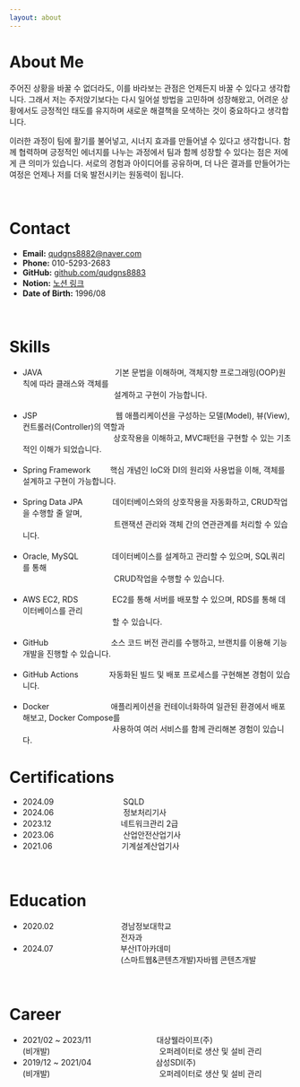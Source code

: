```yaml
---
layout: about 
---
```


# About Me
주어진 상황을 바꿀 수 없더라도, 이를 바라보는 관점은 언제든지 바꿀 수 있다고 생각합니다. 그래서 저는 주저앉기보다는 다시 일어설 방법을 고민하며 성장해왔고, 어려운 상황에서도 긍정적인 태도를 유지하며 새로운 해결책을 모색하는 것이 중요하다고 생각합니다.

이러한 과정이 팀에 활기를 불어넣고, 시너지 효과를 만들어낼 수 있다고 생각합니다. 함께 협력하며 긍정적인 에너지를 나누는 과정에서 팀과 함께 성장할 수 있다는 점은 저에게 큰 의미가 있습니다. 서로의 경험과 아이디어를 공유하며, 더 나은 결과를 만들어가는 여정은 언제나 저를 더욱 발전시키는 원동력이 됩니다.

<br/>

# Contact
* **Email:** [qudgns8882@naver.com](mailto:qudgns8882@naver.com)
* **Phone:** 010-5293-2683
* **GitHub:** [github.com/qudgns8883](https://github.com/qudgns8883?tab=repositories)
* **Notion:** [노션 링크](https://bottlenose-asparagus-798.notion.site/248d53b04dac47ddbb3ddf819a9f2398)
* **Date of Birth:** 1996/08

<br/>

# Skills
* JAVA<span style="padding-left: 130px;"></span>기본 문법을 이해하며, 객체지향 프로그래밍(OOP)원칙에 따라 클래스와 객체를   
  <span style="padding-left: 163px;"></span>설계하고 구현이 가능합니다.  
  <br/>
* JSP<span style="padding-left: 140px;"></span>웹 애플리케이션을 구성하는 모델(Model), 뷰(View), 컨트롤러(Controller)의 역할과   
  <span style="padding-left: 162px;"></span>상호작용을 이해하고, MVC패턴을 구현할 수 있는 기초적인 이해가 되었습니다.  
  <br/>
* Spring Framework<span style="padding-left: 35px;"></span>핵심 개념인 IoC와 DI의 원리와 사용법을 이해, 객체를 설계하고 구현이 가능합니다.  
  <br/>
* Spring Data JPA<span style="padding-left: 53px;"></span>데이터베이스와의 상호작용을 자동화하고, CRUD작업을 수행할 줄 알며,  
  <span style="padding-left: 163px;"></span>트랜잭션 관리와 객체 간의 연관관계를 처리할 수 있습니다.  
  <br/>
* Oracle, MySQL<span style="padding-left: 60px;"></span>데이터베이스를 설계하고 관리할 수 있으며, SQL쿼리를 통해   
  <span style="padding-left: 163px;"></span>CRUD작업을 수행할 수 있습니다.  
  <br/>
* AWS EC2, RDS<span style="padding-left: 61px;"></span>EC2를 통해 서버를 배포할 수 있으며, RDS를 통해 데이터베이스를 관리  
  <span style="padding-left: 160px;"></span>할 수 있습니다.  
  <br/>
* GitHub <span style="padding-left: 108px;"></span>소스 코드 버전 관리를 수행하고, 브랜치를 이용해 기능 개발을 진행할 수 있습니다.  
  <br/>
* GitHub Actions<span style="padding-left: 55px;"></span>자동화된 빌드 및 배포 프로세스를 구현해본 경험이 있습니다.  
  <br/>
* Docker<span style="padding-left: 110px;"></span>애플리케이션을 컨테이너화하여 일관된 환경에서 배포해보고, Docker Compose를  
  <span style="padding-left: 160px;"></span>사용하여 여러 서비스를 함께 관리해본 경험이 있습니다.
  <br/>

# Certifications
* 2024.09<span style="padding-left: 120px;"></span> SQLD
* 2024.06<span style="padding-left: 120px;"></span> 정보처리기사
* 2023.12<span style="padding-left: 120px;"></span> 네트워크관리 2급
* 2023.06<span style="padding-left: 120px;"></span> 산업안전산업기사
* 2021.06<span style="padding-left: 120px;"></span> 기계설계산업기사

<br/>

# Education
* 2020.02<span style="padding-left: 120px;"></span>경남정보대학교  
  <span style="padding-left: 175px;"></span>전자과
* 2024.07<span style="padding-left: 120px;"></span>부산IT아카데미  
  <span style="padding-left: 175px;"></span> (스마트웹&콘텐츠개발)자바웹 콘텐츠개발

<br/>

# Career
* 2021/02 ~ 2023/11 <span style="padding-left: 113px;"></span>대상웰라이프(주)  
      (비개발)<span style="padding-left: 195px;"></span>오퍼레이터로 생산 및 설비 관리
* 2019/12 ~ 2021/04<span style="padding-left: 115px;"></span>삼성SDI(주)  
  (비개발)<span style="padding-left: 195px;"></span>오퍼레이터로 생산 및 설비 관리

